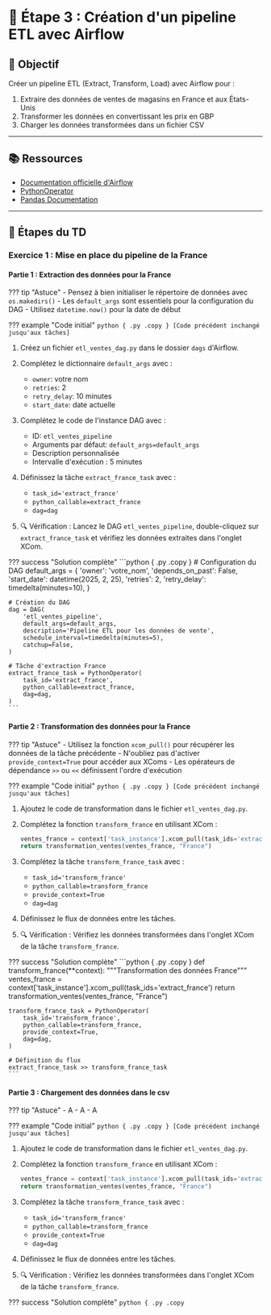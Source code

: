 # 🚀 Étape 3 : Création d'un pipeline ETL avec Airflow

## 🎯 Objectif

Créer un pipeline ETL (Extract, Transform, Load) avec Airflow pour :

1. Extraire des données de ventes de magasins en France et aux États-Unis
2. Transformer les données en convertissant les prix en GBP
3. Charger les données transformées dans un fichier CSV

---

## 📚 Ressources
- [Documentation officielle d'Airflow](https://airflow.apache.org/docs/)
- [PythonOperator](https://airflow.apache.org/docs/apache-airflow/stable/howto/operator/python.html)
- [Pandas Documentation](https://pandas.pydata.org/docs/)

---

## 📝 Étapes du TD

### Exercice 1 : Mise en place du pipeline de la France

#### Partie 1 : Extraction des données pour la France

??? tip "Astuce"
    - Pensez à bien initialiser le répertoire de données avec `os.makedirs()`
    - Les `default_args` sont essentiels pour la configuration du DAG
    - Utilisez `datetime.now()` pour la date de début

??? example "Code initial"
    ```python { .py .copy }
    [Code précédent inchangé jusqu'aux tâches]
    ```

1. Créez un fichier `etl_ventes_dag.py` dans le dossier `dags` d'Airflow.

2. Complétez le dictionnaire `default_args` avec :
   
      - `owner`: votre nom
      - `retries`: 2 
      - `retry_delay`: 10 minutes
      - `start_date`: date actuelle

3. Complétez le code de l'instance DAG avec :
   
      - ID: `etl_ventes_pipeline`
      - Arguments par défaut: `default_args=default_args`
      - Description personnalisée
      - Intervalle d'exécution : 5 minutes

4. Définissez la tâche `extract_france_task` avec :
   
      - `task_id='extract_france'`
      - `python_callable=extract_france`
      - `dag=dag`

5. 🔍 Vérification :
    Lancez le DAG `etl_ventes_pipeline`, double-cliquez sur `extract_france_task` et vérifiez les données extraites dans l'onglet XCom.

??? success "Solution complète"
    ```python { .py .copy }
    # Configuration du DAG
    default_args = {
        'owner': 'votre_nom',
        'depends_on_past': False,
        'start_date': datetime(2025, 2, 25),
        'retries': 2,
        'retry_delay': timedelta(minutes=10),
    }

    # Création du DAG
    dag = DAG(
        'etl_ventes_pipeline',
        default_args=default_args,
        description='Pipeline ETL pour les données de vente',
        schedule_interval=timedelta(minutes=5),
        catchup=False,
    )

    # Tâche d'extraction France
    extract_france_task = PythonOperator(
        task_id='extract_france',
        python_callable=extract_france,
        dag=dag,
    )
    ```

#### Partie 2 : Transformation des données pour la France

??? tip "Astuce"
    - Utilisez la fonction `xcom_pull()` pour récupérer les données de la tâche précédente
    - N'oubliez pas d'activer `provide_context=True` pour accéder aux XComs
    - Les opérateurs de dépendance `>>` ou `<<` définissent l'ordre d'exécution

??? example "Code initial"
    ```python { .py .copy }
    [Code précédent inchangé jusqu'aux tâches]
    ```

1. Ajoutez le code de transformation dans le fichier `etl_ventes_dag.py`.

2. Complétez la fonction `transform_france` en utilisant XCom :
    ```python
    ventes_france = context['task_instance'].xcom_pull(task_ids='extract_france')
    return transformation_ventes(ventes_france, "France")
    ```

3. Complétez la tâche `transform_france_task` avec :
      - `task_id='transform_france'`
      - `python_callable=transform_france`
      - `provide_context=True`
      - `dag=dag`

4. Définissez le flux de données entre les tâches.

5. 🔍 Vérification :
    Vérifiez les données transformées dans l'onglet XCom de la tâche `transform_france`.

??? success "Solution complète"
    ```python { .py .copy }
    def transform_france(**context):
        """Transformation des données France"""
        ventes_france = context['task_instance'].xcom_pull(task_ids='extract_france')
        return transformation_ventes(ventes_france, "France")

    transform_france_task = PythonOperator(
        task_id='transform_france',
        python_callable=transform_france,
        provide_context=True,
        dag=dag,
    )

    # Définition du flux
    extract_france_task >> transform_france_task
    ```

#### Partie 3 : Chargement des données dans le  csv

??? tip "Astuce"
    - A
    - A
    - A

??? example "Code initial"
    ```python { .py .copy }
    [Code précédent inchangé jusqu'aux tâches]
    ```


1. Ajoutez le code de transformation dans le fichier `etl_ventes_dag.py`.

2. Complétez la fonction `transform_france` en utilisant XCom :
    ```python
    ventes_france = context['task_instance'].xcom_pull(task_ids='extract_france')
    return transformation_ventes(ventes_france, "France")
    ```

3. Complétez la tâche `transform_france_task` avec :
      - `task_id='transform_france'`
      - `python_callable=transform_france`
      - `provide_context=True`
      - `dag=dag`

4. Définissez le flux de données entre les tâches.

5. 🔍 Vérification :
    Vérifiez les données transformées dans l'onglet XCom de la tâche `transform_france`.


??? success "Solution complète"
    ```python { .py .copy 
    ```